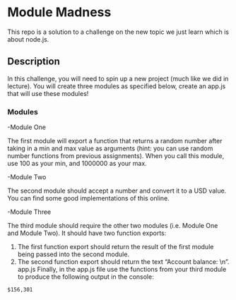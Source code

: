 # Module Madness
This repo is a solution to a challenge on the new topic we just learn which
is about node.js.

## Description

In this challenge, you will need to spin up a new project (much like we did in lecture). You will create three modules as specified below, create an app.js that will use these modules!

### Modules
-Module One

The first module will export a function that returns a random number after taking in a min and max value as arguments (hint: you can use random number functions from previous assignments). When you call this module, use 100 as your min, and 1000000 as your max.

-Module Two

The second module should accept a number and convert it to a USD value. You can find some good implementations of this online.

-Module Three

The third module should require the other two modules (i.e. Module One and Module Two). It should have two function exports:

1. The first function export should return the result of the first module being passed into the second module.
2. The second function export should return the text “Account balance: \n”.
app.js
Finally, in the app.js file use the functions from your third module to produce the following output in the console:

```Account balance:
$156,301
